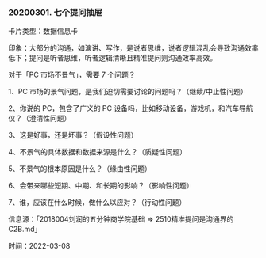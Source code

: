 ### 20200301. 七个提问抽屉

卡片类型：数据信息卡

印象：大部分的沟通，如演讲、写作，是说者思维，说者逻辑混乱会导致沟通效率低下；提问是听者思维，听者逻辑清晰且精准提问则沟通效率高效。

对于「PC 市场不景气」，需要 7 个问题？

1、PC 市场的景气问题，是我们迫切需要讨论的问题吗？（继续/中止性问题）

2、你说的 PC，包含了广义的 PC 设备吗，比如移动设备，游戏机，和汽车导航仪？（澄清性问题）

3、这是好事，还是坏事？（假设性问题）

4、不景气的具体数据和数据来源是什么？（质疑性问题）

5、不景气的根本原因是什么？（缘由性问题）

6、会带来哪些短期、中期、和长期的影响？（影响性问题）

7、谁，应该在什么时候，做什么以应对？（行动性问题）

信息源：「2018004刘润的五分钟商学院基础 => 2510精准提问是沟通界的C2B.md」

时间：2022-03-08

